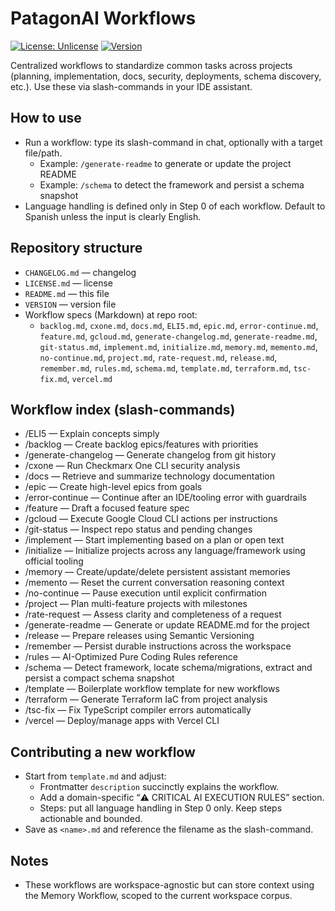 # PatagonAI Workflows

[![License: Unlicense](https://img.shields.io/badge/license-Unlicense-blue.svg)](https://unlicense.org/)
[![Version](https://img.shields.io/badge/version-v0.1.0--alpha.5-blue.svg)](https://github.com/mayeco/patagonia/releases/tag/v0.1.0-alpha.5)

Centralized workflows to standardize common tasks across projects (planning, implementation, docs, security, deployments, schema discovery, etc.). Use these via slash-commands in your IDE assistant.

## How to use

- Run a workflow: type its slash-command in chat, optionally with a target file/path.
  - Example: `/generate-readme` to generate or update the project README
  - Example: `/schema` to detect the framework and persist a schema snapshot
- Language handling is defined only in Step 0 of each workflow. Default to Spanish unless the input is clearly English.

## Repository structure

- `CHANGELOG.md` — changelog
- `LICENSE.md` — license
- `README.md` — this file
- `VERSION` — version file
- Workflow specs (Markdown) at repo root:
  - `backlog.md`, `cxone.md`, `docs.md`, `ELI5.md`, `epic.md`, `error-continue.md`, `feature.md`, `gcloud.md`, `generate-changelog.md`, `generate-readme.md`, `git-status.md`, `implement.md`, `initialize.md`, `memory.md`, `memento.md`, `no-continue.md`, `project.md`, `rate-request.md`, `release.md`, `remember.md`, `rules.md`, `schema.md`, `template.md`, `terraform.md`, `tsc-fix.md`, `vercel.md`

## Workflow index (slash-commands)

- /ELI5 — Explain concepts simply
- /backlog — Create backlog epics/features with priorities
- /generate-changelog — Generate changelog from git history
- /cxone — Run Checkmarx One CLI security analysis
- /docs — Retrieve and summarize technology documentation
- /epic — Create high-level epics from goals
- /error-continue — Continue after an IDE/tooling error with guardrails
- /feature — Draft a focused feature spec
- /gcloud — Execute Google Cloud CLI actions per instructions
- /git-status — Inspect repo status and pending changes
- /implement — Start implementing based on a plan or open text
- /initialize — Initialize projects across any language/framework using official tooling
- /memory — Create/update/delete persistent assistant memories
- /memento — Reset the current conversation reasoning context
- /no-continue — Pause execution until explicit confirmation
- /project — Plan multi-feature projects with milestones
- /rate-request — Assess clarity and completeness of a request
- /generate-readme — Generate or update README.md for the project
- /release — Prepare releases using Semantic Versioning
- /remember — Persist durable instructions across the workspace
- /rules — AI-Optimized Pure Coding Rules reference
- /schema — Detect framework, locate schema/migrations, extract and persist a compact schema snapshot
- /template — Boilerplate workflow template for new workflows
- /terraform — Generate Terraform IaC from project analysis
- /tsc-fix — Fix TypeScript compiler errors automatically
- /vercel — Deploy/manage apps with Vercel CLI

## Contributing a new workflow

- Start from `template.md` and adjust:
  - Frontmatter `description` succinctly explains the workflow.
  - Add a domain-specific “⚠️ CRITICAL AI EXECUTION RULES” section.
  - Steps: put all language handling in Step 0 only. Keep steps actionable and bounded.
- Save as `<name>.md` and reference the filename as the slash-command.

## Notes

- These workflows are workspace-agnostic but can store context using the Memory Workflow, scoped to the current workspace corpus.

